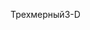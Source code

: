 <span data-ttu-id="92aaa-101">Трехмерный</span><span class="sxs-lookup"><span data-stu-id="92aaa-101">3-D</span></span>